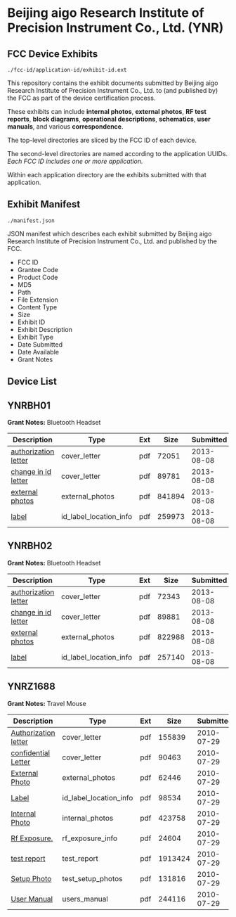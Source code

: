 # Beijing aigo Research Institute of Precision Instrument Co., Ltd. (YNR)
## FCC Device Exhibits

```
./fcc-id/application-id/exhibit-id.ext
```

This repository contains the exhibit documents submitted by Beijing aigo Research Institute of Precision Instrument Co., Ltd. to (and published by) the FCC as part of the device certification process.

These exhibits can include **internal photos**, **external photos**, **RF test reports**, **block diagrams**, **operational descriptions**, **schematics**, **user manuals**, and various **correspondence**.

The top-level directories are sliced by the FCC ID of each device.

The second-level directories are named according to the application UUIDs. *Each FCC ID includes one or more application.*

Within each application directory are the exhibits submitted with that application. 

## Exhibit Manifest

```
./manifest.json
```

JSON manifest which describes each exhibit submitted by Beijing aigo Research Institute of Precision Instrument Co., Ltd. and published by the FCC.

- FCC ID
- Grantee Code
- Product Code
- MD5
- Path
- File Extension
- Content Type
- Size
- Exhibit ID
- Exhibit Description
- Exhibit Type
- Date Submitted
- Date Available
- Grant Notes

## Device List
## YNRBH01
**Grant Notes:** Bluetooth Headset

| Description | Type | Ext | Size | Submitted | Available |
| ----------- | ---- | --- | ---- | --------- | --------- |
| [authorization letter](YNRBH01/6429668d3dd180a5bd65de6e79f2ba6c/2036626.pdf) | cover_letter | pdf | 72051 | 2013-08-08 | 2013-08-08 |
| [change in id letter](YNRBH01/6429668d3dd180a5bd65de6e79f2ba6c/2036629.pdf) | cover_letter | pdf | 89781 | 2013-08-08 | 2013-08-08 |
| [external photos](YNRBH01/6429668d3dd180a5bd65de6e79f2ba6c/2036627.pdf) | external_photos | pdf | 841894 | 2013-08-08 | 2013-08-08 |
| [label](YNRBH01/6429668d3dd180a5bd65de6e79f2ba6c/2036628.pdf) | id_label_location_info | pdf | 259973 | 2013-08-08 | 2013-08-08 |
## YNRBH02
**Grant Notes:** Bluetooth Headset

| Description | Type | Ext | Size | Submitted | Available |
| ----------- | ---- | --- | ---- | --------- | --------- |
| [authorization letter](YNRBH02/f76a1455f9c46eb36b4ef1d84e4daf59/2036623.pdf) | cover_letter | pdf | 72343 | 2013-08-08 | 2013-08-08 |
| [change in id letter](YNRBH02/f76a1455f9c46eb36b4ef1d84e4daf59/2036625.pdf) | cover_letter | pdf | 89881 | 2013-08-08 | 2013-08-08 |
| [external photos](YNRBH02/f76a1455f9c46eb36b4ef1d84e4daf59/2036622.pdf) | external_photos | pdf | 822988 | 2013-08-08 | 2013-08-08 |
| [label](YNRBH02/f76a1455f9c46eb36b4ef1d84e4daf59/2036624.pdf) | id_label_location_info | pdf | 257140 | 2013-08-08 | 2013-08-08 |
## YNRZ1688
**Grant Notes:** Travel Mouse

| Description | Type | Ext | Size | Submitted | Available |
| ----------- | ---- | --- | ---- | --------- | --------- |
| [Authorization letter](YNRZ1688/a81d00c13ce787d37bb273c19a763152/1319507.pdf) | cover_letter | pdf | 155839 | 2010-07-29 | 2010-07-29 |
| [confidential Letter](YNRZ1688/a81d00c13ce787d37bb273c19a763152/1319508.pdf) | cover_letter | pdf | 90463 | 2010-07-29 | 2010-07-29 |
| [External Photo](YNRZ1688/a81d00c13ce787d37bb273c19a763152/1319512.pdf) | external_photos | pdf | 62446 | 2010-07-29 | 2010-07-29 |
| [Label](YNRZ1688/a81d00c13ce787d37bb273c19a763152/1319513.pdf) | id_label_location_info | pdf | 98534 | 2010-07-29 | 2010-07-29 |
| [Internal Photo](YNRZ1688/a81d00c13ce787d37bb273c19a763152/1319514.pdf) | internal_photos | pdf | 423758 | 2010-07-29 | 2010-07-29 |
| [Rf Exposure.](YNRZ1688/a81d00c13ce787d37bb273c19a763152/1319515.pdf) | rf_exposure_info | pdf | 24604 | 2010-07-29 | 2010-07-29 |
| [test report](YNRZ1688/a81d00c13ce787d37bb273c19a763152/1319516.pdf) | test_report | pdf | 1913424 | 2010-07-29 | 2010-07-29 |
| [Setup Photo](YNRZ1688/a81d00c13ce787d37bb273c19a763152/1319517.pdf) | test_setup_photos | pdf | 131816 | 2010-07-29 | 2010-07-29 |
| [User Manual](YNRZ1688/a81d00c13ce787d37bb273c19a763152/1319518.pdf) | users_manual | pdf | 244116 | 2010-07-29 | 2010-07-29 |
